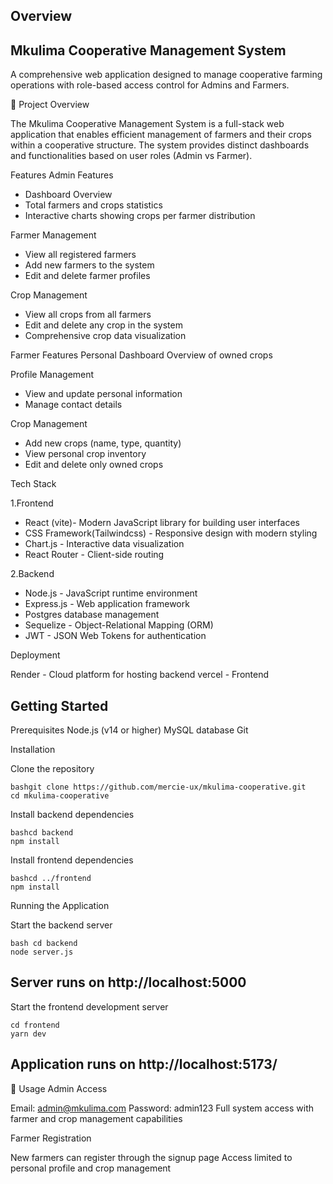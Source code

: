## Overview

## Mkulima Cooperative Management System
A comprehensive web application designed to manage cooperative farming operations with role-based access control for Admins and Farmers.

🌾 Project Overview

The Mkulima Cooperative Management System is a full-stack web application that enables efficient management of farmers and their crops within a cooperative structure. 
The system provides distinct dashboards and functionalities based on user roles (Admin vs Farmer).

Features
Admin Features
- Dashboard Overview
- Total farmers and crops statistics
- Interactive charts showing crops per farmer distribution

Farmer Management
- View all registered farmers
- Add new farmers to the system
- Edit and delete farmer profiles

Crop Management
- View all crops from all farmers
- Edit and delete any crop in the system
- Comprehensive crop data visualization

Farmer Features
Personal Dashboard
Overview of owned crops

Profile Management
- View and update personal information
- Manage contact details

Crop Management
- Add new crops (name, type, quantity)
- View personal crop inventory
- Edit and delete only owned crops

Tech Stack

1.Frontend
- React (vite)- Modern JavaScript library for building user interfaces
- CSS Framework(Tailwindcss) - Responsive design with modern styling
- Chart.js - Interactive data visualization
- React Router - Client-side routing

2.Backend
- Node.js - JavaScript runtime environment
- Express.js - Web application framework
- Postgres database management
- Sequelize - Object-Relational Mapping (ORM)
- JWT - JSON Web Tokens for authentication

Deployment

Render - Cloud platform for hosting backend
vercel - Frontend

## Getting Started
Prerequisites
Node.js (v14 or higher)
MySQL database
Git

Installation

Clone the repository
```
bashgit clone https://github.com/mercie-ux/mkulima-cooperative.git
cd mkulima-cooperative
```

Install backend dependencies
```
bashcd backend
npm install
```

Install frontend dependencies
```
bashcd ../frontend
npm install
```

Running the Application

Start the backend server
```
bash cd backend
node server.js
```
## Server runs on http://localhost:5000

Start the frontend development server
```
cd frontend
yarn dev
```
## Application runs on http://localhost:5173/


📱 Usage
Admin Access

Email: admin@mkulima.com
Password: admin123
Full system access with farmer and crop management capabilities

Farmer Registration

New farmers can register through the signup page
Access limited to personal profile and crop management
